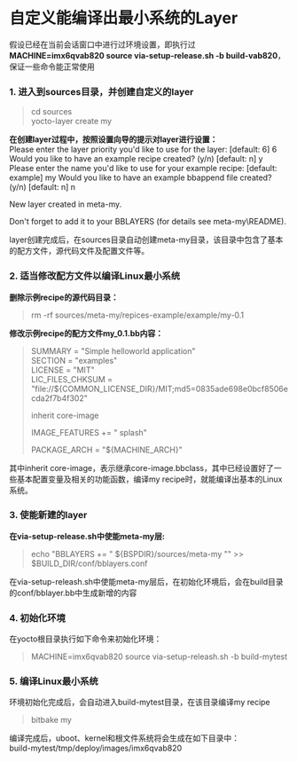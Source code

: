 # 自定义能编译出最小系统的Layer

假设已经在当前会话窗口中进行过环境设置，即执行过**MACHINE=imx6qvab820 source via-setup-release.sh -b build-vab820**，保证一些命令能正常使用

### 1. 进入到sources目录，并创建自定义的layer
> cd sources  
> yocto-layer create my  

**在创建layer过程中，按照设置向导的提示对layer进行设置：**  
Please enter the layer priority you'd like to use for the layer: [default: 6] 6  
Would you like to have an example recipe created? (y/n) [default: n] y  
Please enter the name you'd like to use for your example recipe: [default: example] my 
Would you like to have an example bbappend file created? (y/n) [default: n] n  

New layer created in meta-my.

Don't forget to add it to your BBLAYERS (for details see meta-my\README).

layer创建完成后，在sources目录自动创建meta-my目录，该目录中包含了基本的配方文件，源代码文件及配置文件等。

### 2. 适当修改配方文件以编译Linux最小系统
**删除示例recipe的源代码目录：**  
> rm -rf sources/meta-my/repices-example/example/my-0.1

**修改示例recipe的配方文件my_0.1.bb内容：**  
> SUMMARY = "Simple helloworld application"  
> SECTION = "examples"  
> LICENSE = "MIT"  
> LIC_FILES_CHKSUM = "file://${COMMON_LICENSE_DIR}/MIT;md5=0835ade698e0bcf8506ecda2f7b4f302"
> 
> inherit core-image  
> 
> IMAGE_FEATURES += " splash"  
> 
> PACKAGE_ARCH = "${MACHINE_ARCH}"  

其中inherit core-image，表示继承core-image.bbclass，其中已经设置好了一些基本配置变量及相关的功能函数，编译my recipe时，就能编译出基本的Linux系统。

### 3. 使能新建的layer
**在via-setup-release.sh中使能meta-my层:**  
> echo "BBLAYERS += \" \${BSPDIR}/sources/meta-my \"" >> $BUILD_DIR/conf/bblayers.conf

在via-setup-releash.sh中使能meta-my层后，在初始化环境后，会在build目录的conf/bblayer.bb中生成新增的内容

### 4. 初始化环境
在yocto根目录执行如下命令来初始化环境：
> MACHINE=imx6qvab820 source via-setup-releash.sh -b build-mytest

### 5. 编译Linux最小系统
环境初始化完成后，会自动进入build-mytest目录，在该目录编译my recipe
> bitbake my

编译完成后，uboot、kernel和根文件系统将会生成在如下目录中：  
build-mytest/tmp/deploy/images/imx6qvab820
